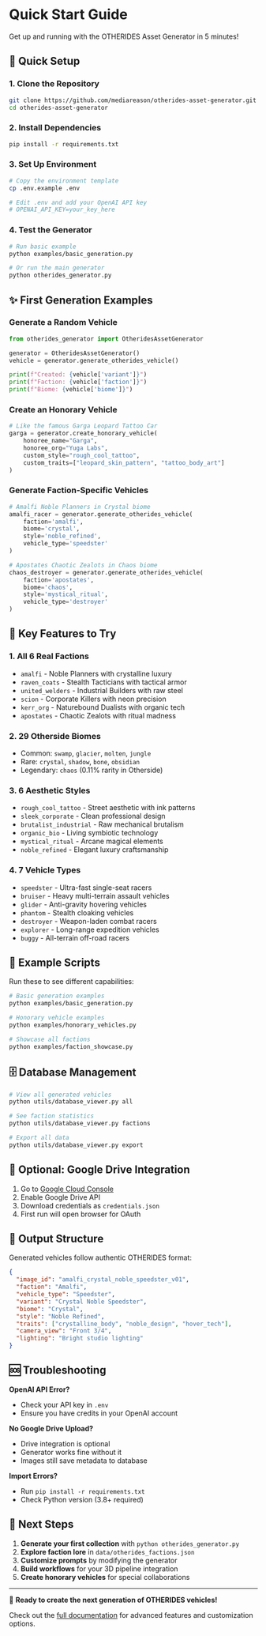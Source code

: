 # Quick Start Guide

Get up and running with the OTHERIDES Asset Generator in 5 minutes!

## 🚀 Quick Setup

### 1. Clone the Repository
```bash
git clone https://github.com/mediareason/otherides-asset-generator.git
cd otherides-asset-generator
```

### 2. Install Dependencies
```bash
pip install -r requirements.txt
```

### 3. Set Up Environment
```bash
# Copy the environment template
cp .env.example .env

# Edit .env and add your OpenAI API key
# OPENAI_API_KEY=your_key_here
```

### 4. Test the Generator
```bash
# Run basic example
python examples/basic_generation.py

# Or run the main generator
python otherides_generator.py
```

## ✨ First Generation Examples

### Generate a Random Vehicle
```python
from otherides_generator import OtheridesAssetGenerator

generator = OtheridesAssetGenerator()
vehicle = generator.generate_otherides_vehicle()

print(f"Created: {vehicle['variant']}")
print(f"Faction: {vehicle['faction']}")
print(f"Biome: {vehicle['biome']}")
```

### Create an Honorary Vehicle
```python
# Like the famous Garga Leopard Tattoo Car
garga = generator.create_honorary_vehicle(
    honoree_name="Garga",
    honoree_org="Yuga Labs",
    custom_style="rough_cool_tattoo",
    custom_traits=["leopard_skin_pattern", "tattoo_body_art"]
)
```

### Generate Faction-Specific Vehicles
```python
# Amalfi Noble Planners in Crystal biome
amalfi_racer = generator.generate_otherides_vehicle(
    faction='amalfi',
    biome='crystal', 
    style='noble_refined',
    vehicle_type='speedster'
)

# Apostates Chaotic Zealots in Chaos biome
chaos_destroyer = generator.generate_otherides_vehicle(
    faction='apostates',
    biome='chaos',
    style='mystical_ritual',
    vehicle_type='destroyer'  
)
```

## 🎯 Key Features to Try

### 1. **All 6 Real Factions**
- `amalfi` - Noble Planners with crystalline luxury
- `raven_coats` - Stealth Tacticians with tactical armor  
- `united_welders` - Industrial Builders with raw steel
- `scion` - Corporate Killers with neon precision
- `kerr_org` - Naturebound Dualists with organic tech
- `apostates` - Chaotic Zealots with ritual madness

### 2. **29 Otherside Biomes**
- Common: `swamp`, `glacier`, `molten`, `jungle`
- Rare: `crystal`, `shadow`, `bone`, `obsidian`  
- Legendary: `chaos` (0.11% rarity in Otherside)

### 3. **6 Aesthetic Styles**
- `rough_cool_tattoo` - Street aesthetic with ink patterns
- `sleek_corporate` - Clean professional design
- `brutalist_industrial` - Raw mechanical brutalism
- `organic_bio` - Living symbiotic technology
- `mystical_ritual` - Arcane magical elements
- `noble_refined` - Elegant luxury craftsmanship

### 4. **7 Vehicle Types**
- `speedster` - Ultra-fast single-seat racers
- `bruiser` - Heavy multi-terrain assault vehicles
- `glider` - Anti-gravity hovering vehicles
- `phantom` - Stealth cloaking vehicles
- `destroyer` - Weapon-laden combat racers
- `explorer` - Long-range expedition vehicles
- `buggy` - All-terrain off-road racers

## 📁 Example Scripts

Run these to see different capabilities:

```bash
# Basic generation examples
python examples/basic_generation.py

# Honorary vehicle examples  
python examples/honorary_vehicles.py

# Showcase all factions
python examples/faction_showcase.py
```

## 🗄️ Database Management

```bash
# View all generated vehicles
python utils/database_viewer.py all

# See faction statistics
python utils/database_viewer.py factions

# Export all data
python utils/database_viewer.py export
```

## 🔧 Optional: Google Drive Integration

1. Go to [Google Cloud Console](https://console.cloud.google.com/)
2. Enable Google Drive API
3. Download credentials as `credentials.json`
4. First run will open browser for OAuth

## 🎨 Output Structure

Generated vehicles follow authentic OTHERIDES format:

```json
{
  "image_id": "amalfi_crystal_noble_speedster_v01",
  "faction": "Amalfi", 
  "vehicle_type": "Speedster",
  "variant": "Crystal Noble Speedster",
  "biome": "Crystal",
  "style": "Noble Refined",
  "traits": ["crystalline_body", "noble_design", "hover_tech"],
  "camera_view": "Front 3/4",
  "lighting": "Bright studio lighting"
}
```

## 🆘 Troubleshooting

**OpenAI API Error?**
- Check your API key in `.env`
- Ensure you have credits in your OpenAI account

**No Google Drive Upload?**
- Drive integration is optional
- Generator works fine without it
- Images still save metadata to database

**Import Errors?**
- Run `pip install -r requirements.txt`
- Check Python version (3.8+ required)

## 🎯 Next Steps

1. **Generate your first collection** with `python otherides_generator.py`
2. **Explore faction lore** in `data/otherides_factions.json`
3. **Customize prompts** by modifying the generator
4. **Build workflows** for your 3D pipeline integration
5. **Create honorary vehicles** for special collaborations

---

🏁 **Ready to create the next generation of OTHERIDES vehicles!**

Check out the [full documentation](README.md) for advanced features and customization options.
